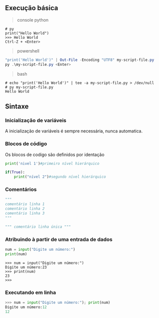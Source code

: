 ## Execução básica

>console python

```
# py
print("Hello World")
>>> Hello World
Ctrl-Z + <Enter>
```

>powershell

```powershell
"print('Hello World')" | Out-File -Encoding "UTF8" my-script-file.py
py .\my-script-file.py <Enter>
```

>bash

```
# echo "print('Hello World')" | tee -a my-script-file.py > /dev/null
# py my-script-file.py
Hello World
```

## Sintaxe

### Inicialização de variáveis

A inicialização de variáveis é sempre necessária, nunca automatica. 

### Blocos de código

Os blocos de codigo são definidos por identação

```py
print('nivel 1')#primeiro nível hierárquico

if(True):
    print("nível 2")#segundo nível hierárquico
```

### Comentários
```py
"""
comentário linha 1
comentário linha 2
comentário linha 3
"""
```

```py
""" comentário linha única """
```

### Atribuindo à partir de uma entrada de dados

```py
num = input("Digite um número:")
print(num)
```

```console
>>> num = input("Digite um número:")
Digite um número:23
>>> print(num)
23
>>>
```

### Executando em linha
```py
>>> num = input("Digite um número:"); print(num)
Digite um número:12
12
```